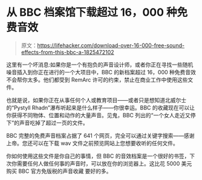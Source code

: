 # 从 BBC 档案馆下载超过 16，000 种免费音效

> 原文：<https://lifehacker.com/download-over-16-000-free-sound-effects-from-this-bbc-a-1825472102>

这里有一个坏消息:如果你是一个有抱负的声音设计师，或者你正在寻找一些随机噪音插入到你正在进行的一个大项目中，BBC 的新档案超过 16，000 种免费音效不会帮你太多。他们都受到 RemArc 许可的约束，禁止在商业工作中使用这些文件。



也就是说，如果你正在从事任何个人或教育项目——或者只是想知道北威尔士的“Pystyll Rhadn”瀑布听起来是什么样子——你很幸运。BBC 的收藏现在可以让你获得不同物体、位置和动作的大量声音。见鬼，BBC 列出的“一个女人走近又停下”的声音吃掉了超过一页的文件。

BBC 完整的免费声音档案占据了 641 个网页，完全可以通过关键字搜索——感谢上帝。您还可以在下载 wav 文件之前预览网站上您想要收听的任何文件。

你如何使用这些文件是你自己的事情，但 BBC 的音效档案是一个很好的书签，下次你需要任何人做任何事的声音时，可以放在你的浏览器上。这比花 5000 美元购买 BBC 官方免版税的声音收藏 要好的多。